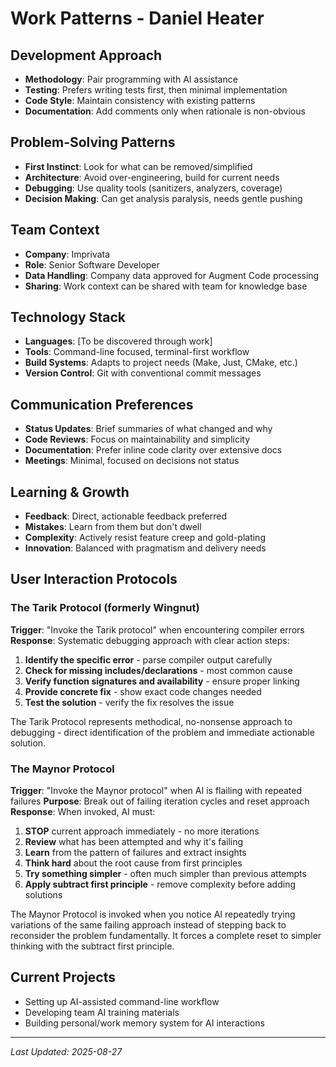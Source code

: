 # Work Patterns - Daniel Heater

## Development Approach
- **Methodology**: Pair programming with AI assistance
- **Testing**: Prefers writing tests first, then minimal implementation
- **Code Style**: Maintain consistency with existing patterns
- **Documentation**: Add comments only when rationale is non-obvious

## Problem-Solving Patterns
- **First Instinct**: Look for what can be removed/simplified
- **Architecture**: Avoid over-engineering, build for current needs
- **Debugging**: Use quality tools (sanitizers, analyzers, coverage)
- **Decision Making**: Can get analysis paralysis, needs gentle pushing

## Team Context
- **Company**: Imprivata
- **Role**: Senior Software Developer
- **Data Handling**: Company data approved for Augment Code processing
- **Sharing**: Work context can be shared with team for knowledge base

## Technology Stack
- **Languages**: [To be discovered through work]
- **Tools**: Command-line focused, terminal-first workflow
- **Build Systems**: Adapts to project needs (Make, Just, CMake, etc.)
- **Version Control**: Git with conventional commit messages

## Communication Preferences
- **Status Updates**: Brief summaries of what changed and why
- **Code Reviews**: Focus on maintainability and simplicity
- **Documentation**: Prefer inline code clarity over extensive docs
- **Meetings**: Minimal, focused on decisions not status

## Learning & Growth
- **Feedback**: Direct, actionable feedback preferred
- **Mistakes**: Learn from them but don't dwell
- **Complexity**: Actively resist feature creep and gold-plating
- **Innovation**: Balanced with pragmatism and delivery needs

## User Interaction Protocols

### The Tarik Protocol (formerly Wingnut)
**Trigger**: "Invoke the Tarik protocol" when encountering compiler errors
**Response**: Systematic debugging approach with clear action steps:
1. **Identify the specific error** - parse compiler output carefully
2. **Check for missing includes/declarations** - most common cause
3. **Verify function signatures and availability** - ensure proper linking
4. **Provide concrete fix** - show exact code changes needed
5. **Test the solution** - verify the fix resolves the issue

The Tarik Protocol represents methodical, no-nonsense approach to debugging - direct identification of the problem and immediate actionable solution.

### The Maynor Protocol
**Trigger**: "Invoke the Maynor protocol" when AI is flailing with repeated failures
**Purpose**: Break out of failing iteration cycles and reset approach
**Response**: When invoked, AI must:
1. **STOP** current approach immediately - no more iterations
2. **Review** what has been attempted and why it's failing
3. **Learn** from the pattern of failures and extract insights
4. **Think hard** about the root cause from first principles
5. **Try something simpler** - often much simpler than previous attempts
6. **Apply subtract first principle** - remove complexity before adding solutions

The Maynor Protocol is invoked when you notice AI repeatedly trying variations of the same failing approach instead of stepping back to reconsider the problem fundamentally. It forces a complete reset to simpler thinking with the subtract first principle.

## Current Projects
- Setting up AI-assisted command-line workflow
- Developing team AI training materials
- Building personal/work memory system for AI interactions

---
*Last Updated: 2025-08-27*
